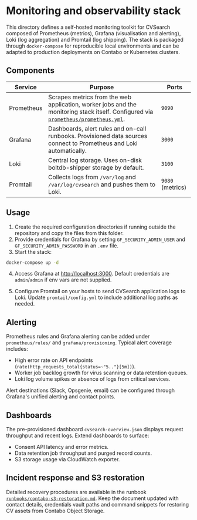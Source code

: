 # Monitoring and observability stack

This directory defines a self-hosted monitoring toolkit for CVSearch composed of Prometheus (metrics), Grafana (visualisation and alerting), Loki (log aggregation) and Promtail (log shipping). The stack is packaged through `docker-compose` for reproducible local environments and can be adapted to production deployments on Contabo or Kubernetes clusters.

## Components

| Service | Purpose | Ports |
| ------- | ------- | ----- |
| Prometheus | Scrapes metrics from the web application, worker jobs and the monitoring stack itself. Configured via [`prometheus/prometheus.yml`](./prometheus/prometheus.yml). | `9090` |
| Grafana | Dashboards, alert rules and on-call runbooks. Provisioned data sources connect to Prometheus and Loki automatically. | `3000` |
| Loki | Central log storage. Uses on-disk boltdb-shipper storage by default. | `3100` |
| Promtail | Collects logs from `/var/log` and `/var/log/cvsearch` and pushes them to Loki. | `9080` (metrics) |

## Usage

1. Create the required configuration directories if running outside the repository and copy the files from this folder.
2. Provide credentials for Grafana by setting `GF_SECURITY_ADMIN_USER` and `GF_SECURITY_ADMIN_PASSWORD` in an `.env` file.
3. Start the stack:

```bash
docker-compose up -d
```

4. Access Grafana at <http://localhost:3000>. Default credentials are `admin`/`admin` if env vars are not supplied.

5. Configure Promtail on your hosts to send CVSearch application logs to Loki. Update `promtail/config.yml` to include additional log paths as needed.

## Alerting

Prometheus rules and Grafana alerting can be added under `prometheus/rules/` and `grafana/provisioning`. Typical alert coverage includes:

- High error rate on API endpoints (`rate(http_requests_total{status=~"5.."}[5m])`).
- Worker job backlog growth for virus scanning or data retention queues.
- Loki log volume spikes or absence of logs from critical services.

Alert destinations (Slack, Opsgenie, email) can be configured through Grafana's unified alerting and contact points.

## Dashboards

The pre-provisioned dashboard `cvsearch-overview.json` displays request throughput and recent logs. Extend dashboards to surface:

- Consent API latency and error metrics.
- Data retention job throughput and purged record counts.
- S3 storage usage via CloudWatch exporter.

## Incident response and S3 restoration

Detailed recovery procedures are available in the runbook [`runbooks/contabo-s3-restoration.md`](./runbooks/contabo-s3-restoration.md). Keep the document updated with contact details, credentials vault paths and command snippets for restoring CV assets from Contabo Object Storage.
